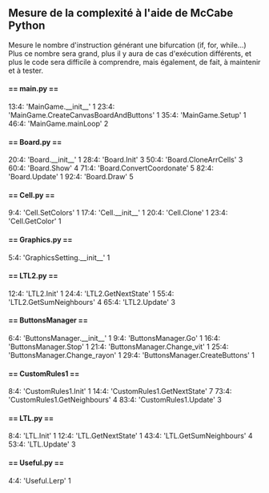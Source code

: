 ## Mesure de la complexité à l'aide de McCabe Python

Mesure le nombre d'instruction générant une bifurcation (if, for, while...)
Plus ce nombre sera grand, plus il y aura de cas d'exécution différents,
et plus le code sera difficile à comprendre, mais également, de fait, à maintenir et à tester.

#### == main.py ==

13:4: 'MainGame.\_\_init\_\_' 1
23:4: 'MainGame.CreateCanvasBoardAndButtons' 1
35:4: 'MainGame.Setup' 1
46:4: 'MainGame.mainLoop' 2

#### == Board.py ==

20:4: 'Board.\_\_init\_\_' 1
28:4: 'Board.Init' 3
50:4: 'Board.CloneArrCells' 3
60:4: 'Board.Show' 4
71:4: 'Board.ConvertCoordonate' 5
82:4: 'Board.Update' 1
92:4: 'Board.Draw' 5

#### == Cell.py ==

9:4: 'Cell.SetColors' 1
17:4: 'Cell.\_\_init\_\_' 1
20:4: 'Cell.Clone' 1
23:4: 'Cell.GetColor' 1

#### == Graphics.py ==

5:4: 'GraphicsSetting.\_\_init\_\_' 1

#### == LTL2.py ==

12:4: 'LTL2.Init' 1
24:4: 'LTL2.GetNextState' 1
55:4: 'LTL2.GetSumNeighbours' 4
65:4: 'LTL2.Update' 3

#### == ButtonsManager ==

6:4: 'ButtonsManager.\_\_init\_\_' 1
9:4: 'ButtonsManager.Go' 1
16:4: 'ButtonsManager.Stop' 1
21:4: 'ButtonsManager.Change_vit' 1
25:4: 'ButtonsManager.Change_rayon' 1
29:4: 'ButtonsManager.CreateButtons' 1

#### == CustomRules1 ==

8:4: 'CustomRules1.Init' 1
14:4: 'CustomRules1.GetNextState' 7
73:4: 'CustomRules1.GetNeighbours' 4
83:4: 'CustomRules1.Update' 3

#### == LTL.py ==

8:4: 'LTL.Init' 1
12:4: 'LTL.GetNextState' 1
43:4: 'LTL.GetSumNeighbours' 4
53:4: 'LTL.Update' 3

#### == Useful.py ==

4:4: 'Useful.Lerp' 1
